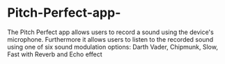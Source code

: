 # Pitch-Perfect-app-
The Pitch Perfect app allows users to record a sound using the device's microphone. Furthermore it allows users to listen to the recorded sound using one of six sound modulation options: Darth Vader, Chipmunk, Slow, Fast with Reverb and Echo effect
